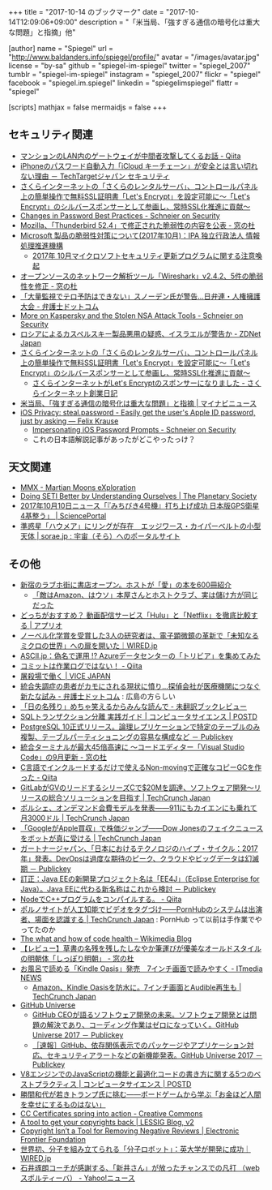 +++
title = "2017-10-14 のブックマーク"
date =  "2017-10-14T12:09:06+09:00"
description = "「米当局、「強すぎる通信の暗号化は重大な問題」と指摘」他"

[author]
name      = "Spiegel"
url       = "http://www.baldanders.info/spiegel/profile/"
avatar    = "/images/avatar.jpg"
license   = "by-sa"
github    = "spiegel-im-spiegel"
twitter   = "spiegel_2007"
tumblr    = "spiegel-im-spiegel"
instagram = "spiegel_2007"
flickr    = "spiegel"
facebook  = "spiegel.im.spiegel"
linkedin  = "spiegelimspiegel"
flattr    = "spiegel"

[scripts]
  mathjax = false
  mermaidjs = false
+++

## セキュリティ関連

- [マンションのLAN内のゲートウェイが中間者攻撃してくるお話 - Qiita](https://qiita.com/docokano2/items/3013cd8ede44795f2100)
- [iPhoneのパスワード自動入力「iCloud キーチェーン」が安全とは言い切れない理由 － TechTargetジャパン セキュリティ](http://techtarget.itmedia.co.jp/tt/news/1710/09/news01.html)
- [さくらインターネットの「さくらのレンタルサーバ」、コントロールパネル上の簡単操作で無料SSL証明書「Let's Encrypt」を設定可能に～「Let's Encrypt」のシルバースポンサーとして参画し、常時SSL化推進に貢献～](https://www.sakura.ad.jp/press/2017/1010_lets-encrypt/)
- [Changes in Password Best Practices - Schneier on Security](https://www.schneier.com/blog/archives/2017/10/changes_in_pass.html)
- [Mozilla、「Thunderbird 52.4」で修正された脆弱性の内容を公表 - 窓の杜](http://forest.watch.impress.co.jp/docs/news/1085370.html)
- [Microsoft 製品の脆弱性対策について(2017年10月)：IPA 独立行政法人 情報処理推進機構](https://www.ipa.go.jp/security/ciadr/vul/20171011-ms.html)
    - [2017年 10月マイクロソフトセキュリティ更新プログラムに関する注意喚起](http://www.jpcert.or.jp/at/2017/at170039.html)
- [オープンソースのネットワーク解析ツール「Wireshark」v2.4.2、5件の脆弱性を修正 - 窓の杜](http://forest.watch.impress.co.jp/docs/news/1085443.html)
- [「大量監視でテロ予防はできない」スノーデン氏が警告…日弁連・人権擁護大会 - 弁護士ドットコム](https://www.bengo4.com/c_1009/n_6787/)
- [More on Kaspersky and the Stolen NSA Attack Tools - Schneier on Security](https://www.schneier.com/blog/archives/2017/10/more_on_kaspers.html)
- [ロシアによるカスペルスキー製品悪用の疑惑、イスラエルが警告か - ZDNet Japan](https://japan.zdnet.com/article/35108661/)
- [さくらインターネットの「さくらのレンタルサーバ」、コントロールパネル上の簡単操作で無料SSL証明書「Let's Encrypt」を設定可能に～「Let's Encrypt」のシルバースポンサーとして参画し、常時SSL化推進に貢献～](https://www.sakura.ad.jp/press/2017/1010_lets-encrypt/)
    - [さくらインターネットがLet's Encryptのスポンサーになりました - さくらインターネット創業日記](http://tanaka.sakura.ad.jp/2017/10/lets-encrypt.html)
- [米当局、「強すぎる通信の暗号化は重大な問題」と指摘 | マイナビニュース](http://news.mynavi.jp/news/2017/10/12/071/)
- [iOS Privacy: steal.password - Easily get the user's Apple ID password, just by asking — Felix Krause](https://krausefx.com/blog/ios-privacy-stealpassword-easily-get-the-users-apple-id-password-just-by-asking)
    - [Impersonating iOS Password Prompts - Schneier on Security](https://www.schneier.com/blog/archives/2017/10/impersonating_i.html)
    - これの日本語解説記事があったがどこやったっけ？

## 天文関連

- [MMX - Martian Moons eXploration](http://mmx.isas.jaxa.jp/index.html)
- [Doing SETI Better by Understanding Ourselves | The Planetary Society](http://www.planetary.org/blogs/guest-blogs/2017/1006-doing-seti-better.html)
- [2017年10月10日ニュース「『みちびき4号機』打ち上げ成功 日本版GPS衛星4基整う」 | SciencePortal](http://scienceportal.jst.go.jp/news/newsflash_review/newsflash/2017/10/20171010_01.html)
- [準惑星「ハウメア」にリングが存在　エッジワース・カイパーベルトの小型天体 | sorae.jp : 宇宙（そら）へのポータルサイト](http://sorae.jp/030201/2017_10_12_haumea.html)

## その他

- [新宿のラブホ街に書店オープン。ホストが「愛」の本を600冊紹介](http://www.huffingtonpost.jp/2017/10/02/kabukicho-book-center_a_23229912/)
    - [「敵はAmazon、はウソ」本屋さんとホストクラブ、実は儲け方が同じだった](http://www.huffingtonpost.jp/2017/10/02/abukicho-book-center2_a_23229985/)
- [どっちがおすすめ？ 動画配信サービス「Hulu」と「Netflix」を徹底比較する | アプリオ](http://appllio.com/vod-service-hulu-vs-netflix)
- [ノーベル化学賞を受賞した3人の研究者は、電子顕微鏡の革新で「未知なるミクロの世界」への扉を開いた｜WIRED.jp](https://wired.jp/2017/10/06/cryo-electron-microscopy-wins-the-nobel-prize/)
- [ASCII.jp：偽名で運用 !? Azureデータセンターの「トリビア」を集めてみた](http://ascii.jp/elem/000/001/474/1474081/)
- [コミットは作業ログではない！ - Qiita](https://qiita.com/suzuki-hoge/items/cc91877ce69527ced692)
- [屠殺場で働く | VICE JAPAN](http://jp.vice.com/lifestyle/working-at-a-slaughterhouse-is-as-gruesome-as-you-thought)
- [統合失調症の患者がカモにされる現状に憤り…探偵会社が医療機関につなぐ新たな試み - 弁護士ドットコム](https://www.bengo4.com/other/n_6761/) : 広島の方らしい
- [「日の名残り」めちゃ笑えるからみんな読んで - 未翻訳ブックレビュー](http://kaseinoji.hatenablog.com/entry/kazuo-ish)
- [SQLトランザクション分離 実践ガイド | コンピュータサイエンス | POSTD](http://postd.cc/practical-guide-sql-isolation/)
- [PostgreSQL 10正式リリース。論理レプリケーションで特定のテーブルのみ複製、テーブルパーティショニングの容易な構成など － Publickey](http://www.publickey1.jp/blog/17/postgresql_10.html)
- [統合ターミナルが最大45倍高速に ～コードエディター「Visual Studio Code」の9月更新 - 窓の杜](http://forest.watch.impress.co.jp/docs/news/1085131.html)
- [C言語でインクルードするだけで使えるNon-movingで正確なコピーGCを作った - Qiita](https://qiita.com/wasabiz/items/bc80581ba24eaaf0ece1)
- [GitLabがGVのリードするシリーズCで$20Mを調達、ソフトウェア開発〜リリースの総合ソリューションを目指す | TechCrunch Japan](http://jp.techcrunch.com/2017/10/10/20171009gitlab-raises-20m-series-c-round-led-by-gv/)
- [ポルシェ、オンデマンド会費モデルを発表――911にもカイエンにも乗れて月3000ドル | TechCrunch Japan](http://jp.techcrunch.com/2017/10/11/20171010porsche-launches-on-demand-subscription-for-its-sports-cars-and-suvs/)
- [「GoogleがApple買収」で株価ジャンプ――Dow Jonesのフェイクニュースをボットが真に受ける | TechCrunch Japan](http://jp.techcrunch.com/2017/10/11/20171010dow-jones-said-that-google-was-buying-apple-the-algos-bought-it/)
- [ガートナージャパン、「日本におけるテクノロジのハイプ・サイクル：2017年」発表。DevOpsは過度な期待のピーク、クラウドやビッグデータは幻滅期 － Publickey](http://www.publickey1.jp/blog/17/2017devops.html)
- [訂正：Java EEの新開発プロジェクト名は「EE4J」（Eclipse Enterprise for Java）。Java EEに代わる新名称はこれから検討 － Publickey](http://www.publickey1.jp/blog/17/ee4j_eclipse_enterprise_for_java.html)
- [NodeでC++プログラムをコンパイルする。 - Qiita](https://qiita.com/kentaro1530/items/e6127c194a98d12e33a3)
- [ポルノサイトが人工知能でビデオをタグづけ――PornHubのシステムは出演者、場面を認識する | TechCrunch Japan](http://jp.techcrunch.com/2017/10/12/20171011pornhub-uses-computer-vision-to-id-actors-acts-in-its-videos/) : PornHub って以前は手作業でやってたのか
- [The what and how of code health – Wikimedia Blog](https://blog.wikimedia.org/2017/10/11/mediawiki-code-health-group/)
- [【レビュー】草書の名残を残したしなやか筆運びが優美なオールドスタイルの明朝体「しっぽり明朝」 - 窓の杜](http://forest.watch.impress.co.jp/docs/review/1085672.html)
- [お風呂で読める「Kindle Oasis」発売　7インチ画面で読みやすく - ITmedia NEWS](http://www.itmedia.co.jp/news/articles/1710/11/news123.html)
    - [Amazon、Kindle Oasisを防水に。7インチ画面とAudible再生も | TechCrunch Japan](http://jp.techcrunch.com/2017/10/12/20171011amazon-introduces-a-waterproof-kindle-oasis-with-a-seven-inch-screen-and-audible-playback/)
- [GitHub Universe](https://githubuniverse.com/)
    - [GitHub CEOが語るソフトウェア開発の未来。ソフトウェア開発とは問題の解決であり、コーディング作業はゼロになっていく。GitHub Universe 2017 － Publickey](http://www.publickey1.jp/blog/17/github_ceogithub_universe_2017.html)
    - [［速報］GitHub、依存関係表示でのパッケージやアプリケーション対応、セキュリティアラートなどの新機能発表。GitHub Universe 2017 － Publickey](http://www.publickey1.jp/blog/17/github_universe_2017.html)
- [V8エンジンでのJavaScriptの機能と最適化コードの書き方に関する5つのベストプラクティス | コンピュータサイエンス | POSTD](http://postd.cc/how-javascript-works-inside-the-v8-engine-5-tips-on-how-to-write-optimized-code/)
- [勝間和代が若きトランプ氏に挑む――ボードゲームから学ぶ「お金ほど人間を幸せにするものはない」](http://news.denfaminicogamer.jp/kikakuthetower/trump_the_game)
- [CC Certificates spring into action - Creative Commons](https://creativecommons.org/2017/10/12/certificates/)
- [A tool to get your copyrights back | LESSIG Blog, v2](http://lessig.tumblr.com/post/166319652257/a-tool-to-get-your-copyrights-back)
- [Copyright Isn’t a Tool for Removing Negative Reviews | Electronic Frontier Foundation](https://www.eff.org/deeplinks/2017/10/copyright-isnt-tool-removing-negative-reviews-1)
- [世界初、分子を組み立てられる「分子ロボット」：英大学が開発に成功｜WIRED.jp](https://wired.jp/2017/10/12/molecule-robot/)
- [石井琢朗コーチが感謝する、「新井さん」が放ったチャンスでの凡打 （webスポルティーバ） - Yahoo!ニュース](https://headlines.yahoo.co.jp/article?a=20171014-00010002-sportiva-base)
